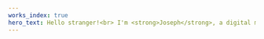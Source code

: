 ```yaml
---
works_index: true
hero_text: Hello stranger!<br> I'm <strong>Joseph</strong>, a digital marketer from sunny Belfast. Most of the time I'm dreaming big for BudiBase, other times I'm helping companies grow with digital marketing. Uf you'd like to chat, <a href="mailto:hi@digijo.co.uk">say hi</a></br>
---
```

<Hero :text="$page.frontmatter.hero_text" />
<WorksList />
